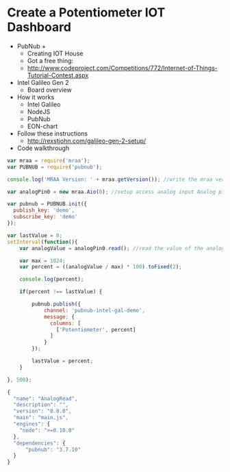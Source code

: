 # Create a Potentiometer IOT Dashboard

* PubNub + 
  * Creating IOT House
  * Got a free thing:
  * http://www.codeproject.com/Competitions/772/Internet-of-Things-Tutorial-Contest.aspx
* Intel Galileo Gen 2
  * Board overview 
* How it works
  * Intel Galileo
  * NodeJS
  * PubNub
  * EON-chart 
* Follow these instructions
  * http://rexstjohn.com/galileo-gen-2-setup/
* Code walkthrough

```js
var mraa = require('mraa');
var PUBNUB = require('pubnub');

console.log('MRAA Version: ' + mraa.getVersion()); //write the mraa version to the console

var analogPin0 = new mraa.Aio(0); //setup access analog input Analog pin #0 (A0)

var pubnub = PUBNUB.init({
  publish_key: 'demo',
  subscribe_key: 'demo'
});

var lastValue = 0;
setInterval(function(){
    var analogValue = analogPin0.read(); //read the value of the analog pin

    var max = 1024;
    var percent = ((analogValue / max) * 100).toFixed(2);

    console.log(percent);

    if(percent !== lastValue) {

        pubnub.publish({
            channel: 'pubnub-intel-gal-demo',
            message: {
              columns: [
                ['Potentiometer', percent]
              ]
            }
        });

        lastValue = percent;
    }

}, 500);
```

```js
{
  "name": "AnalogRead",
  "description": "",
  "version": "0.0.0",
  "main": "main.js",
  "engines": {
    "node": ">=0.10.0"
  },
  "dependencies": {
      "pubnub": "3.7.10"
  }
}
```
